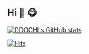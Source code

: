 ## Hi 👋  😋

[![DDOCHI's GitHub stats](https://github-readme-stats.vercel.app/api?username=ddochiisrich&show_icons=true&theme=테마a&count_private=true)](https://github.com/anuraghazra/github-readme-stats)

[![Hits](https://hits.seeyoufarm.com/api/count/incr/badge.svg?url=https%3A%2F%2Fgithub.com%2Fddochiisrich%2F&count_bg=%23C83D3D&title_bg=%23555555&icon=mailchimp.svg&icon_color=%23E7E7E7&title=hits&edge_flat=false)](https://hits.seeyoufarm.com)
